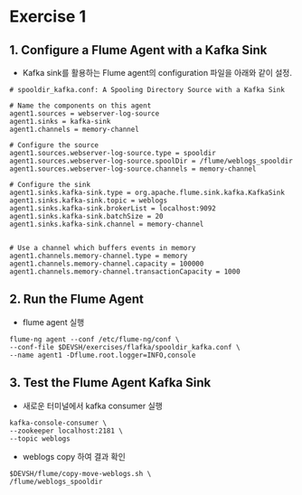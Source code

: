 # Exercise 1

## 1. Configure a Flume Agent with a Kafka Sink
- Kafka sink를 활용하는 Flume agent의 configuration 파일을 아래와 같이 설정.
<pre><code># spooldir_kafka.conf: A Spooling Directory Source with a Kafka Sink

# Name the components on this agent
agent1.sources = webserver-log-source
agent1.sinks = kafka-sink
agent1.channels = memory-channel

# Configure the source
agent1.sources.webserver-log-source.type = spooldir
agent1.sources.webserver-log-source.spoolDir = /flume/weblogs_spooldir
agent1.sources.webserver-log-source.channels = memory-channel

# Configure the sink
agent1.sinks.kafka-sink.type = org.apache.flume.sink.kafka.KafkaSink
agent1.sinks.kafka-sink.topic = weblogs
agent1.sinks.kafka-sink.brokerList = localhost:9092
agent1.sinks.kafka-sink.batchSize = 20
agent1.sinks.kafka-sink.channel = memory-channel


# Use a channel which buffers events in memory
agent1.channels.memory-channel.type = memory
agent1.channels.memory-channel.capacity = 100000
agent1.channels.memory-channel.transactionCapacity = 1000</pre></code>

## 2. Run the Flume Agent
- flume agent 실행
<pre><code>flume-ng agent --conf /etc/flume-ng/conf \
--conf-file $DEVSH/exercises/flafka/spooldir_kafka.conf \
--name agent1 -Dflume.root.logger=INFO,console</pre></code>

## 3. Test the Flume Agent Kafka Sink
- 새로운 터미널에서 kafka consumer 실행
<pre><code>kafka-console-consumer \
--zookeeper localhost:2181 \
--topic weblogs</pre></code>

- weblogs copy 하여 결과 확인
<pre><code>$DEVSH/flume/copy-move-weblogs.sh \
/flume/weblogs_spooldir</pre></code>
